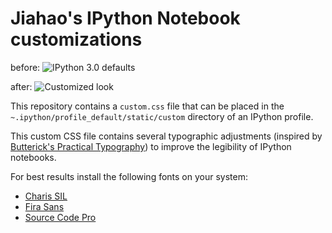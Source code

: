 # Jiahao's IPython Notebook customizations

before:
![IPython 3.0 defaults](docs/ipython3default.png)

after:
![Customized look](docs/custom.png)

This repository contains a `custom.css` file that can be placed in the
`~.ipython/profile_default/static/custom` directory of an IPython profile.

This custom CSS file contains several typographic adjustments (inspired by
[Butterick's Practical Typography](http://practicaltypography.com)) to improve
the legibility of IPython notebooks.

For best results install the following fonts on your system:

- [Charis SIL](http://scripts.sil.org/cms/scripts/page.php?site_id=nrsi&id=charissil_download)
- [Fira Sans](https://www.mozilla.org/en-US/styleguide/products/firefox-os/typeface/)
- [Source Code Pro](http://adobe-fonts.github.io/source-code-pro/)
